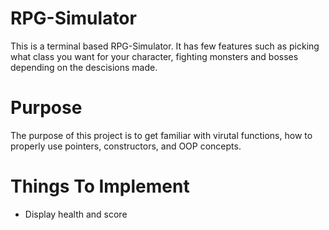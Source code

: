 # RPG-Simulator

This is a terminal based RPG-Simulator. It has few features such as picking what class you want for your character, fighting monsters and bosses depending on the descisions made. 

# Purpose

The purpose of this project is to get familiar with virutal functions, how to properly use pointers, constructors, and OOP concepts.


# Things To Implement

- Display health and score
